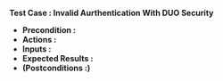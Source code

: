 **Test Case : Invalid Aurthentication With DUO Security**
  * **Precondition :**
  * **Actions :**
  * **Inputs :**
  * **Expected Results :**
  * **(Postconditions :)**
